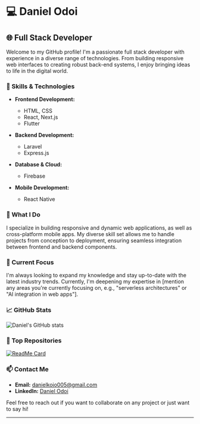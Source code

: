 

# 💻 Daniel Odoi

## 🌐 Full Stack Developer

Welcome to my GitHub profile! I'm a passionate full stack developer with experience in a diverse range of technologies. From building responsive web interfaces to creating robust back-end systems, I enjoy bringing ideas to life in the digital world.

### 🚀 Skills & Technologies

- **Frontend Development:**
  - HTML, CSS
  - React, Next.js
  - Flutter

- **Backend Development:**
  - Laravel
  - Express.js

- **Database & Cloud:**
  - Firebase

- **Mobile Development:**
  - React Native


### 💼 What I Do

I specialize in building responsive and dynamic web applications, as well as cross-platform mobile apps. My diverse skill set allows me to handle projects from conception to deployment, ensuring seamless integration between frontend and backend components.

### 🌱 Current Focus

I'm always looking to expand my knowledge and stay up-to-date with the latest industry trends. Currently, I'm deepening my expertise in [mention any areas you're currently focusing on, e.g., "serverless architectures" or "AI integration in web apps"].


### 📈 GitHub Stats

![Daniel's GitHub stats](https://github-readme-stats.vercel.app/api?ReddIndiann&show_icons=true&theme=radical)

### 🌟 Top Repositories

[![ReadMe Card](https://github-readme-stats.vercel.app/api/pin/?username=your-github-username&repo=your-repo-name&theme=radical)](https://github.com/your-github-username/your-repo-name)

### 📫 Contact Me

- **Email:** danielkojo005@gmail.com
- **LinkedIn:** [Daniel Odoi]([https://www.linkedin.com/in/your-linkedin-profile/](https://www.linkedin.com/in/daniel-kwadwo-a4834921a))


Feel free to reach out if you want to collaborate on any project or just want to say hi!

---

